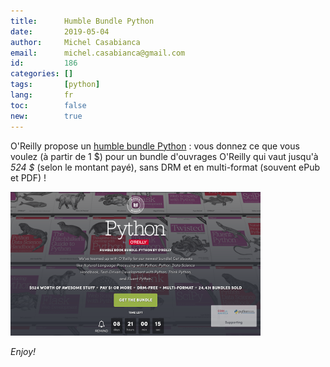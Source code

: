 ```yaml
---
title:      Humble Bundle Python
date:       2019-05-04
author:     Michel Casabianca
email:      michel.casabianca@gmail.com
id:         186
categories: []
tags:       [python]
lang:       fr
toc:        false
new:        true
---
```


O'Reilly propose un [humble bundle Python](https://www.humblebundle.com/books/python-oreilly-books) : vous donnez ce que vous voulez (à partir de 1 $) pour un bundle d'ouvrages O'Reilly qui vaut jusqu'à *524 $* (selon le montant payé), sans DRM et en multi-format (souvent ePub et PDF) !

<!--more-->

![](bundle-python.png)

*Enjoy!*
